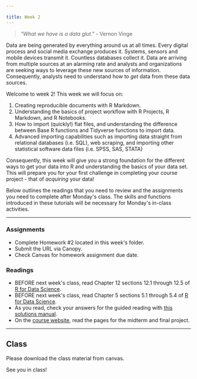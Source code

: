 ```yaml
---
 
title: Week 2
---
```


 > *"What we have is a data glut."* - Vernon Vinge


Data are being generated by everything around us at all times. Every digital process and social media exchange produces it. Systems, sensors and mobile devices transmit it. Countless databases collect it. Data are arriving from multiple sources at an alarming rate and analysts and organizations are seeking ways to leverage these new sources of information. Consequently, analysts need to understand how to *get* data from these data sources.

Welcome to week 2!  This week we will focus on:

1. Creating reproducible documents with R Markdown.
2. Understanding the basics of project workflow with R Projects, R Markdown, and R Notebooks.
3. How to import (quickly!) flat files, and understanding the difference between Base R functions and Tidyverse functions to import data.
4. Advanced importing capabilities such as importing data straight from relational databases (i.e. SQL), web scraping, and importing other statistical software data files (i.e. SPSS, SAS, STATA)

Consequently, this week will give you a strong foundation for the different ways to get your data into R and understanding the basics of your data set. This will prepare you for your first challenge in completing your course project - that of *acquiring* your data!

Below outlines the readings that you need to review and the assignments you need to complete after Monday's class. The skills and functions introduced in these tutorials will be necessary for Monday's in-class activities.

<hr>

### Assignments

- Complete Homework #2 located in this week's folder.
- Submit the URL via Canopy.
- Check Canvas for homework assignment due date.


### Readings

- BEFORE next week's class, read Chapter 12 sections 12.1 through 12.5 of [R for Data Science](https://r4ds.had.co.nz/).
- BEFORE next week's class, read Chapter 5 sections 5.1 through 5.4 of [R for Data Science](https://r4ds.had.co.nz/).
- As you read, check your answers for the guided reading with [this solutions manual](https://jrnold.github.io/r4ds-exercise-solutions/).
- On the [course website](http://zzz1990771.github.io/data_wrangling), read the pages for the midterm and final project.


<hr>

## Class

Please download the class material from canvas.

See you in class!

